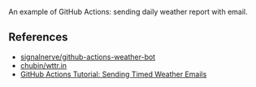 An example of GitHub Actions: sending daily weather report with email.

## References

- [signalnerve/github-actions-weather-bot](https://github.com/signalnerve/github-actions-weather-bot)
- [chubin/wttr.in](https://github.com/chubin/wttr.in)
- [GitHub Actions Tutorial: Sending Timed Weather Emails](https://www.ruanyifeng.com/blog/2019/12/github_actions.html)
